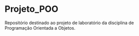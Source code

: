 # Projeto_POO
Repositório destinado ao projeto de laboratório da disciplina de Programação Orientada a Objetos.
